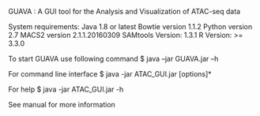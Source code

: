 GUAVA : A GUI tool for the Analysis and Visualization of ATAC-seq data


System requirements:
Java 1.8 or latest
Bowtie version 1.1.2
Python version 2.7
MACS2 version 2.1.1.20160309
SAMtools Version: 1.3.1
R Version: >= 3.3.0

To start GUAVA use following command
$	java –jar GUAVA.jar –h

For command line interface
$ java -jar ATAC_GUI.jar [options]*
  
For help
$ java -jar ATAC_GUI.jar -h 

See manual for more information
